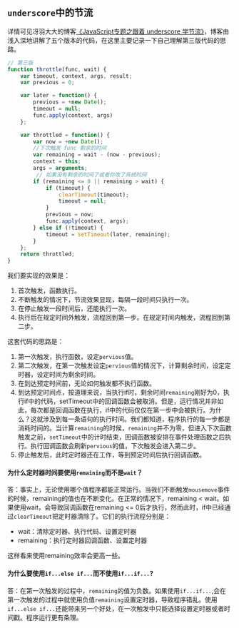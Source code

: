 ## `underscore`中的节流
详情可见冴羽大大的博客[《JavaScript专题之跟着 underscore 学节流》](https://github.com/mqyqingfeng/Blog/issues/26)，博客由浅入深地讲解了五个版本的代码，在这里主要记录一下自己理解第三版代码的思路。
```javascript
// 第三版
function throttle(func, wait) {
    var timeout, context, args, result;
    var previous = 0;

    var later = function() {
        previous = +new Date();
        timeout = null;
        func.apply(context, args)
    };

    var throttled = function() {
        var now = +new Date();
        //下次触发 func 剩余的时间
        var remaining = wait - (now - previous);
        context = this;
        args = arguments;
         // 如果没有剩余的时间了或者你改了系统时间
        if (remaining <= 0 || remaining > wait) {
            if (timeout) {
                clearTimeout(timeout);
                timeout = null;
            }
            previous = now;
            func.apply(context, args);
        } else if (!timeout) {
            timeout = setTimeout(later, remaining);
        }
    };
    return throttled;
}
```
我们要实现的效果是：
1. 首次触发，函数执行。
2. 不断触发的情况下，节流效果显现，每隔一段时间只执行一次。
3. 在停止触发一段时间后，还能执行一次。
4. 执行后在规定时间外触发，流程回到第一步。在规定时间内触发，流程回到第二步。

这套代码的思路是：
1. 第一次触发，执行函数，设定`pervious`值。
2. 第二次触发，在第一次触发设定`pervious`值的情况下，计算剩余时间，设定定时器，设定时间为剩余时间。
3. 在到达预定时间前，无论如何触发都不执行函数。
4. 到达预定时间点，按道理来说，当执行if时，剩余时间`remaining`刚好为0，执行if中的代码，setTimeout中的回调函数会被取消。但是，运行情况并非如此，每次都是回调函数在执行，if中的代码仅仅在第一步中会被执行。为什么？这就涉及到每一条语句的执行时间。我们都知道，程序执行的每一步都是消耗时间的。当计算`remaining`的时候，`remaining`并不为零，但进入下次函数触发之前，`setTimeout`中的计时结束，回调函数被安排在事件处理函数之后执行。执行回调函数会刷新`pervious`的值，下次触发会进入第二步。
5. 停止触发后，此时定时器还在工作，等到预定时间后执行回调函数。

#### 为什么定时器时间要使用`remaining`而不是`wait`？  
答：事实上，无论使用哪个值程序都能正常运行。当我们不断触发`mousemove`事件的时候，remaining的值也在不断变化。在正常的情况下，remaining < wait。如果使用wait，会导致回调函数在remaining <= 0后才执行，然而此时，if中已经通过`clearTimeout`把定时器清除了。它们的执行流程分别是：
+ wait：清除定时器、执行代码、设置定时器
+ remaining：执行定时器回调函数、设置定时器

这样看来使用remaining效率会更高一些。
#### 为什么要使用`if...else if...`而不使用`if...if...`?
答：在第一次触发的过程中，`remaining`的值为负数。如果使用`if...if...`,会在第一次触发的过程中就使用负值`remaining`设置定时器，导致程序错乱。使用`if...else if...`还能带来另一个好处，在一次触发中只能选择设置定时器或者时间戳。程序运行更有条理。
